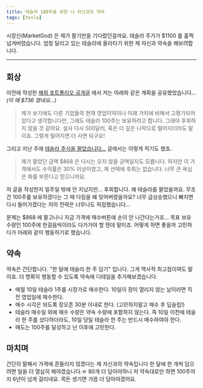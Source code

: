 ```yaml
---
title: 테슬라 100주을 위한 나 자신과의 약속
tags: [tesla]
---
```


시장신(MarketGod) 은 제가 팔기만을 기다렸던걸까요. 테슬라 주가가 $1100 를 훌쩍 넘겨버렸습니다. 엄청 달리고 있는 테슬라에 올라타기 위한 제 자신과 약속을 해보려합니다.

<!--truncate-->
---

## 회상
이전에 작성한 [해외 포트폴리오 공개글](https://dezang.net/blog/2021/09/12/sharing-portfolio#%EC%95%9E%EC%9C%BC%EB%A1%9C%EC%9D%98-%EA%B3%84%ED%9A%8D) 에서 저는 아래와 같은 계획을 공유했었습니다... _(이 때 $736 였네요...)_

> 제가 보기에도 다른 기업들의 현재 영업이익이나 미래 가치에 비해서 고평가되어 있다고 생각합니다만, 그래도 테슬라 100주는 보유하려고 합니다. 그래야 후회하지 않을 것 같아요. 설사 다시 500달러, 혹은 더 깊은 나락으로 떨어지더라도 말이죠. 그렇게 떨어지면 더 사면 되구요!

그리고 지난 주에 [테슬라 주식을 팔았습니다...](https://dezang.net/blog/2021/10/24/i-sold-my-tesla-stock) 글에서는 이렇게 적기도 했죠.

> 제가 팔았던 금액 $868 은 다시는 오지 않을 금액일지도 모릅니다. 하지만 이 가격에서도 수익률은 30% 이상이였고, 제 선택에 후회는 없습니다. 너무 큰 욕심은 화를 부른다고 믿으니까요.

저 글을 작성한지 일주일 밖에 안 지났지만... 후회합니다. 왜 테슬라를 팔았을까요. 무조건 100주를 보유하겠다는 그 때 다짐을 왜 잊어버렸을까요? 너무 급상승했으니 빠지면 다시 들어가겠다는 저의 전략은 너무나도 허접했습니다...

문제는 $868 에 팔고나니 지금 가격에 매수버튼에 손이 안 나간다는거죠... 목표 보유 수량인 100주에 한걸음씩이라도 다가가야 할 텐데 말이죠. 어떻게 하면 좋을까 고민하다가 아래와 같이 행동하기로 했습니다.

## 약속
약속은 간단합니다. "한 달에 테슬라 한 주 담기" 입니다. 그게 역사적 최고점이여도 말이죠. 더 명확히 행동할 수 있도록 약속에 디테일을 추가해보겠습니다.

- 매월 10일 테슬라 1주를 시장가로 매수한다. 10일이 장이 열리지 않는 날이라면 직전 영업일에 매수한다.
- 매수 시각은 되도록 장오픈 30분 이내로 한다. (고민하지말고 매수 후 딥슬립!)
- 테슬라 매수일 외에 매수 수량은 약속 수량에 포함하지 않는다. 즉 10일 이전에 테슬라 한 주를 샀다하더라도, 10일 당일 테슬라 한 주는 반드시 매수하여야 한다.
- 매도는 100주를 달성하고 난 이후에 고민한다.

## 마치며
간단히 말해서 가격에 흔들리지 않겠다는 제 자신과의 약속입니다 한 달에 한 개씩 담으려면 일을 더 열심히 해야겠습니다.ㅠ 80개 더 담아야하니 저 약속대로만 하면 100주까지 6년이 넘게 걸리네요. 목돈 생기면 가끔 더 담아야겠어요.  